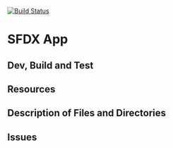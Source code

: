 
[![Build Status](http://ec2-18-222-180-178.us-east-2.compute.amazonaws.com:8080/buildStatus/icon?job=master)](http://ec2-18-222-180-178.us-east-2.compute.amazonaws.com:8080/job/master/)






# SFDX  App

## Dev, Build and Test


## Resources


## Description of Files and Directories

## Issues


